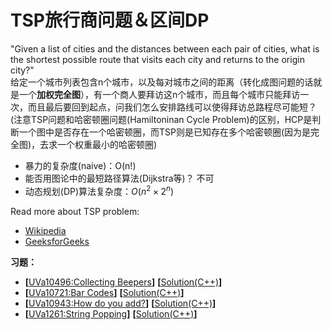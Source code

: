 # TSP旅行商问题＆区间DP
"Given a list of cities and the distances between each pair of cities, what is the shortest possible route that visits each city and returns to the origin city?"  
给定一个城市列表包含n个城市，以及每对城市之间的距离（转化成图问题的话就是一个**加权完全图**），有一个商人要拜访这n个城市，而且每个城市只能拜访一次，而且最后要回到起点，问我们怎么安排路线可以使得拜访总路程尽可能短？   
(注意TSP问题和哈密顿圈问题(Hamiltoninan Cycle Problem)的区别，HCP是判断一个图中是否存在一个哈密顿圈，而TSP则是已知存在多个哈密顿圈(因为是完全图)，去求一个权重最小的哈密顿圈)  
* 暴力的复杂度(naive)：O(n!)
* 能否用图论中的最短路径算法(Dijkstra等)？ 不可
* 动态规划(DP)算法复杂度：$O(n^2\times2^n)$



Read more about TSP problem:  
* [Wikipedia](https://en.wikipedia.org/wiki/Travelling_salesman_problem)
* [GeeksforGeeks](https://www.geeksforgeeks.org/travelling-salesman-problem-set-1/)


**习题：**  
* **[**[UVa10496:Collecting Beepers](https://vjudge.net/problem/UVA-10496)**]** **[**[Solution(C++)]()**]**
* **[**[UVa10721:Bar Codes](https://vjudge.net/problem/UVA-10721)**]** **[**[Solution(C++)]()**]**
* **[**[UVa10943:How do you add?](https://vjudge.net/problem/UVA-10943)**]** **[**[Solution(C++)]()**]**
* **[**[UVa1261:String Popping](https://vjudge.net/problem/UVA-1261)**]** **[**[Solution(C++)]()**]**
